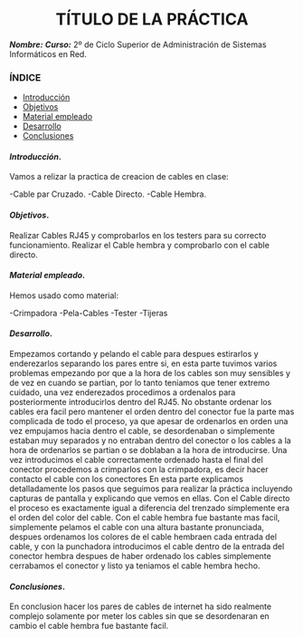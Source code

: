 
<center>

# TÍTULO DE LA PRÁCTICA


</center>

***Nombre:***
***Curso:*** 2º de Ciclo Superior de Administración de Sistemas Informáticos en Red.

### ÍNDICE

+ [Introducción](#id1)
+ [Objetivos](#id2)
+ [Material empleado](#id3)
+ [Desarrollo](#id4)
+ [Conclusiones](#id5)


#### ***Introducción***. <a name="id1"></a>

Vamos a relizar la practica de creacion de cables en clase:

-Cable par Cruzado. 
-Cable Directo.
-Cable Hembra.


#### ***Objetivos***. <a name="id2"></a>

Realizar Cables RJ45 y comprobarlos en los testers para su correcto funcionamiento.
Realizar el Cable hembra y comprobarlo con el cable directo.

#### ***Material empleado***. <a name="id3"></a>

Hemos usado como material:

-Crimpadora 
-Pela-Cables
-Tester
-Tijeras


#### ***Desarrollo***. <a name="id4"></a>

Empezamos cortando y pelando el cable para despues estirarlos y enderezarlos separando los pares entre si, en esta parte tuvimos varios problemas empezando por que a la hora de los cables son muy sensibles y de vez en cuando se partian, por lo tanto teniamos que tener extremo cuidado, una vez enderezados procedimos a ordenalos para posteriormente introducirlos dentro del RJ45.
No obstante ordenar los cables era facil pero mantener el orden dentro del conector fue la parte mas complicada de todo el proceso, ya que apesar de ordenarlos en orden una vez empujamos hacia dentro el cable, se desordenaban o simplemente estaban muy separados y no entraban dentro del conector o los cables a la hora de ordenarlos se partian o se doblaban a la hora de introducirse.
Una vez introducimos el cable correctamente ordenado hasta el final del conector procedemos a crimparlos con la crimpadora, es decir hacer contacto el cable con los conectores En esta parte explicamos detalladamente los pasos que seguimos para realizar la práctica incluyendo capturas de pantalla y explicando que vemos en ellas. 
Con el Cable directo el proceso es exactamente igual a diferencia del trenzado simplemente era el orden del color del cable.
Con el cable hembra fue bastante mas facil, simplemente pelamos el cable con una altura bastante pronunciada, despues ordenamos los colores de el cable hembraen cada entrada del cable, y con la punchadora introducimos el cable dentro de la entrada del conector hembra despues de haber ordenado los cables simplemente cerrabamos el conector y listo ya teniamos el cable hembra hecho.                                                             

#### ***Conclusiones***. <a name="id5"></a>

En conclusion hacer los pares de cables de internet ha sido realmente complejo solamente por meter los cables sin que se desordenaran en cambio el cable hembra fue bastante facil.